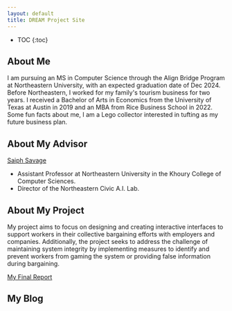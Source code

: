```yaml
---
layout: default
title: DREAM Project Site
---
```


* TOC
{:toc}

## About Me

I am pursuing an MS in Computer Science through the Align Bridge Program at Northeastern University, with an expected graduation date of Dec 2024. Before Northeastern, I worked for my family's tourism business for two years. I received a Bachelor of Arts in Economics from the University of Texas at Austin in 2019 and an MBA from Rice Business School in 2022. Some fun facts about me, I am a Lego collector interested in tufting as my future business plan.

## About My Advisor

[Saiph Savage](http://www.saiph.org/)
- Assistant Professor at Northeastern University in the Khoury College of Computer Sciences.
- Director of the Northeastern Civic A.I. Lab.

## About My Project

My project aims to focus on designing and creating interactive interfaces to support workers in their collective bargaining efforts with employers and companies. Additionally, the project seeks to address the challenge of maintaining system integrity by implementing measures to identify and prevent workers from gaming the system or providing false information during bargaining.

[My Final Report](files/finalreport.pdf)

## My Blog
